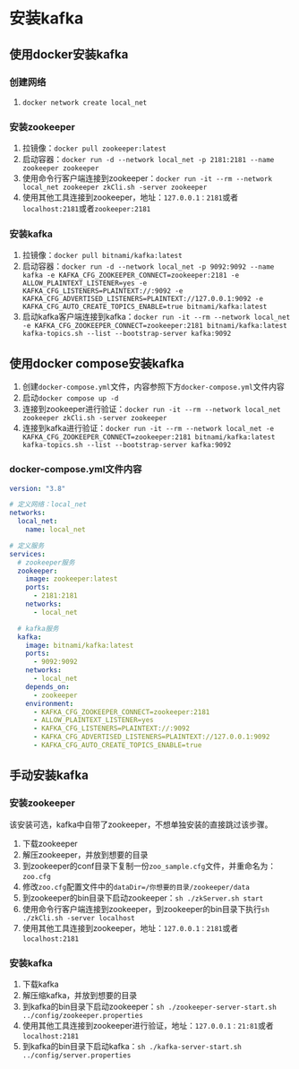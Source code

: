 # 安装kafka

## 使用docker安装kafka

### 创建网络

1. `docker network create local_net`

### 安装zookeeper

1. 拉镜像：`docker pull zookeeper:latest`
2. 启动容器：`docker run -d --network local_net -p 2181:2181 --name zookeeper zookeeper`
3. 使用命令行客户端连接到zookeeper：`docker run -it --rm --network local_net zookeeper zkCli.sh -server zookeeper`
4. 使用其他工具连接到zookeeper，地址：`127.0.0.1：2181`或者`localhost:2181`或者`zookeeper:2181`

### 安装kafka

1. 拉镜像：`docker pull bitnami/kafka:latest`
2. 启动容器：`docker run -d --network local_net -p 9092:9092 --name kafka -e KAFKA_CFG_ZOOKEEPER_CONNECT=zookeeper:2181 -e ALLOW_PLAINTEXT_LISTENER=yes -e KAFKA_CFG_LISTENERS=PLAINTEXT://:9092 -e KAFKA_CFG_ADVERTISED_LISTENERS=PLAINTEXT://127.0.0.1:9092 -e KAFKA_CFG_AUTO_CREATE_TOPICS_ENABLE=true bitnami/kafka:latest`
3. 启动kafka客户端连接到kafka：`docker run -it --rm --network local_net -e KAFKA_CFG_ZOOKEEPER_CONNECT=zookeeper:2181 bitnami/kafka:latest kafka-topics.sh --list --bootstrap-server kafka:9092`

## 使用docker compose安装kafka

1. 创建`docker-compose.yml`文件，内容参照下方`docker-compose.yml`文件内容
2. 启动`docker compose up -d`
3. 连接到zookeeper进行验证：`docker run -it --rm --network local_net zookeeper zkCli.sh -server zookeeper`
4. 连接到kafka进行验证：`docker run -it --rm --network local_net -e KAFKA_CFG_ZOOKEEPER_CONNECT=zookeeper:2181 bitnami/kafka:latest kafka-topics.sh --list --bootstrap-server kafka:9092`

### docker-compose.yml文件内容

```yaml
version: "3.8"

# 定义网络：local_net
networks:
  local_net:
    name: local_net

# 定义服务
services:
  # zookeeper服务
  zookeeper:
    image: zookeeper:latest
    ports:
      - 2181:2181
    networks:
      - local_net

  # kafka服务
  kafka:
    image: bitnami/kafka:latest
    ports:
      - 9092:9092
    networks:
      - local_net
    depends_on:
      - zookeeper
    environment:
      - KAFKA_CFG_ZOOKEEPER_CONNECT=zookeeper:2181
      - ALLOW_PLAINTEXT_LISTENER=yes
      - KAFKA_CFG_LISTENERS=PLAINTEXT://:9092
      - KAFKA_CFG_ADVERTISED_LISTENERS=PLAINTEXT://127.0.0.1:9092
      - KAFKA_CFG_AUTO_CREATE_TOPICS_ENABLE=true
```

## 手动安装kafka

### 安装zookeeper

该安装可选，kafka中自带了zookeeper，不想单独安装的直接跳过该步骤。

1. 下载zookeeper
2. 解压zookeeper，并放到想要的目录
3. 到zookeeper的conf目录下复制一份`zoo_sample.cfg`文件，并重命名为：`zoo.cfg`
4. 修改`zoo.cfg`配置文件中的`dataDir=/你想要的目录/zookeeper/data`
5. 到zookeeper的bin目录下启动zookeeper：`sh ./zkServer.sh start`
6. 使用命令行客户端连接到zookeeper，到zookeeper的bin目录下执行`sh ./zkCli.sh -server localhost`
7. 使用其他工具连接到zookeeper，地址：`127.0.0.1：2181`或者`localhost:2181`

### 安装kafka

1. 下载kafka
2. 解压缩kafka，并放到想要的目录
3. 到kafka的bin目录下启动zookeeper：`sh ./zookeeper-server-start.sh ../config/zookeeper.properties`
4. 使用其他工具连接到zookeeper进行验证，地址：`127.0.0.1：21:81`或者`localhost:2181`
5. 到kafka的bin目录下启动kafka：`sh ./kafka-server-start.sh ../config/server.properties`